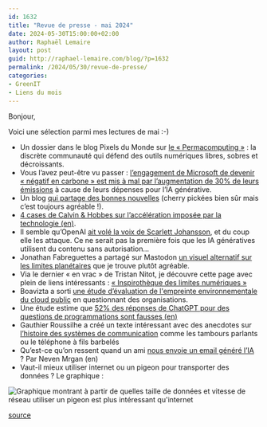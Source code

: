 ```yaml
---
id: 1632
title: "Revue de presse - mai 2024"
date: 2024-05-30T15:00:00+02:00
author: Raphaël Lemaire
layout: post
guid: http://raphael-lemaire.com/blog/?p=1632
permalink: /2024/05/30/revue-de-presse/
categories:
- GreenIT
- Liens du mois
---
```

Bonjour,

Voici une sélection parmi mes lectures de mai :-)

- Un dossier dans le blog Pixels du Monde sur [le « Permacomputing »](https://www.lemonde.fr/pixels/article/2024/05/13/permacomputing-la-discrete-communaute-qui-experimente-un-numerique-sobre-et-decroissant_6232934_4408996.html) : la discrète communauté qui défend des outils numériques libres, sobres et décroissants.
- Vous l’avez peut-être vu passer : [l’engagement de Microsoft de devenir « négatif en carbone » est mis à mal par l’augmentation de 30% de leurs émissions](https://microsoft.developpez.com/actu/357928/Les-emissions-de-Microsoft-augmentent-de-29-pourcent-en-raison-de-son-obsession-pour-l-IA-qui-engloutit-les-ressources-et-stimule-l-expansion-des-centres-de-donnees-a-forte-intensite-de-carbone/) à cause de leurs dépenses pour l’IA générative.
- Un blog [qui partage des bonnes nouvelles](https://lescerisesdehiatus.blogspot.com/2024/05/29-bonnes-nouvelles-recolte-du-jeudi-19.html) (cherry pickées bien sûr mais c’est toujours agréable !).
- [4 cases de Calvin & Hobbes sur l’accélération imposée par la technologie (en)](https://mamot.fr/@riley@social.audiovalentine.com/112474566644519981).
- Il semble qu’OpenAI [ait volé la voix de Scarlett Johansson](https://www.lemonde.fr/pixels/article/2024/05/21/accuse-par-scarlett-johansson-d-avoir-copie-sa-voix-openai-suspend-l-utilisation-d-une-tonalite-de-chatgpt_6234478_4408996.html), et du coup elle les attaque. Ce ne serait pas la première fois que les IA génératives utilisent du contenu sans autorisation…
- Jonathan Fabreguettes a partagé sur Mastodon [un visuel alternatif sur les limites planétaires](https://mamot.fr/@jfabreguettes@mastodon.design/108363865557034084) que je trouve plutôt agréable.
- Via le dernier « en vrac » de Tristan Nitot, je découvre cette page avec plein de liens intéressants : [« Inspirothèque des limites numériques »](https://www.notion.so/b9c31281e7ed4b4abc1d7ceb94a9692e?pvs=21)
- Boavizta a sorti [une étude d’évaluation de l'empreinte environnementale du cloud public](https://boavizta.org/blog/evaluation-empreinte-environnementale-cloud-public) en questionnant des organisations.
- Une étude estime que [52% des réponses de ChatGPT pour des questions de programmations sont fausses (en)](https://futurism.com/the-byte/study-chatgpt-answers-wrong.)
- Gauthier Roussilhe a créé un texte intéressant avec des anecdotes sur [l’histoire des systèmes de communication](https://gauthierroussilhe.com/articles/les-systemes-des-communications) comme les tambours parlants ou le téléphone à fils barbelés
- Qu’est-ce qu’on ressent quand un ami [nous envoie un email généré l’IA](https://mrgan.com/ai-email-from-a-friend) ? Par Neven Mrgan (en)
- Vaut-il mieux utiliser internet ou un pigeon pour transporter des données ? Le graphique :

<img loading="lazy"  src="/wp-content/uploads/2024/pigeon.jpg" alt="Graphique montrant à partir de quelles taille de données et vitesse de réseau utiliser un pigeon est plus intéressant qu'internet" srcset="/wp-content/uploads/2024/pigeon.jpg" />

[source](https://substackcdn.com/image/fetch/f_auto,q_auto:good,fl_progressive:steep/https%3A%2F%2Fsubstack-post-media.s3.amazonaws.com%2Fpublic%2Fimages%2F23d4bfdf-784d-4efd-9f9e-95c2f1416f3d_955x647.png?utm_source=substack&utm_medium=email)